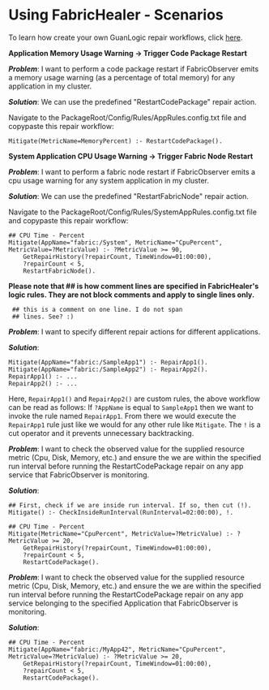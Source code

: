 # Using FabricHealer - Scenarios

To learn how create your own GuanLogic repair workflows, click [here](LogicWorkflows.md).

**Application Memory Usage Warning -> Trigger Code Package Restart**

***Problem***: I want to perform a code package restart if FabricObserver emits a memory usage warning (as a percentage of total memory) for any application in my cluster.

***Solution***: We can use the predefined "RestartCodePackage" repair action.

Navigate to the PackageRoot/Config/Rules/AppRules.config.txt file and copypaste this repair workflow:

```
Mitigate(MetricName=MemoryPercent) :- RestartCodePackage().
```

**System Application CPU Usage Warning -> Trigger Fabric Node Restart**

***Problem***: I want to perform a fabric node restart if FabricObserver emits a cpu usage warning for any system application in my cluster.

***Solution***: We can use the predefined "RestartFabricNode" repair action.

Navigate to the PackageRoot/Config/Rules/SystemAppRules.config.txt file and copypaste this repair workflow:

```
## CPU Time - Percent
Mitigate(AppName="fabric:/System", MetricName="CpuPercent", MetricValue=?MetricValue) :- ?MetricValue >= 90,
	GetRepairHistory(?repairCount, TimeWindow=01:00:00), 
	?repairCount < 5, 
	RestartFabricNode().
```

**Please note that ## is how comment lines are specified in FabricHealer's logic rules. They are not block comments and apply to single lines only.** 
```
 ## this is a comment on one line. I do not span
 ## lines. See? :)
```

***Problem***: I want to specify different repair actions for different applications.

***Solution***:
```
Mitigate(AppName="fabric:/SampleApp1") :- RepairApp1().  
Mitigate(AppName="fabric:/SampleApp2") :- RepairApp2().  
RepairApp1() :- ...
RepairApp2() :- ...
```

Here, ```RepairApp1()``` and ```RepairApp2()``` are custom rules, the above workflow can be read as follows: If ```?AppName``` is equal to ```SampleApp1``` then we want to invoke the rule named ```RepairApp1```. From there we would execute the ```RepairApp1``` rule just like we would for any other rule like ```Mitigate```. The ```!``` is a cut operator and it prevents unnecessary backtracking.


***Problem***: I want to check the observed value for the supplied resource metric (Cpu, Disk, Memory, etc.) and ensure the we are within the specified run interval before running the RestartCodePackage repair on any app service that FabricObserver is monitoring.

***Solution***:
```
## First, check if we are inside run interval. If so, then cut (!).
Mitigate() :- CheckInsideRunInterval(RunInterval=02:00:00), !.

## CPU Time - Percent
Mitigate(MetricName="CpuPercent", MetricValue=?MetricValue) :- ?MetricValue >= 20, 
	GetRepairHistory(?repairCount, TimeWindow=01:00:00), 
	?repairCount < 5,
	RestartCodePackage().
```
***Problem***: I want to check the observed value for the supplied resource metric (Cpu, Disk, Memory, etc.) and ensure the we are within the specified run interval before running the RestartCodePackage repair on any app service belonging to the specified Application that FabricObserver is monitoring.

***Solution***:
```
## CPU Time - Percent
Mitigate(AppName="fabric:/MyApp42", MetricName="CpuPercent", MetricValue=?MetricValue) :- ?MetricValue >= 20, 
	GetRepairHistory(?repairCount, TimeWindow=01:00:00), 
	?repairCount < 5,
	RestartCodePackage().
```


